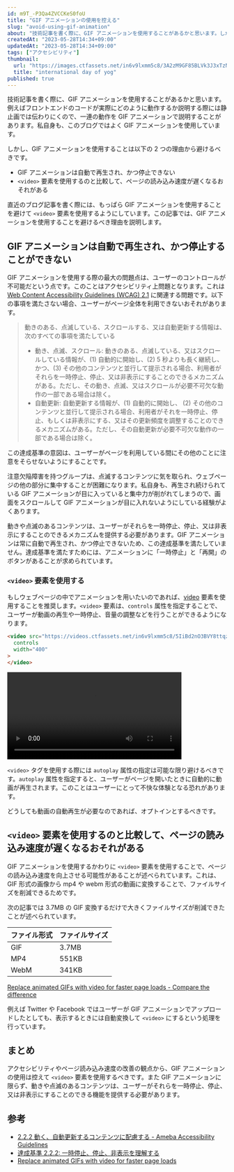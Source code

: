 ```yaml
---
id: m9T_-P3Qa4ZVCCKeS0foU
title: "GIF アニメーションの使用を控える"
slug: "avoid-using-gif-animation"
about: "技術記事を書く際に、GIF アニメーションを使用することがあるかと思います。しかし、GIF アニメーションを使用することはアクセシビリティ上問題となります。この記事では、GIF アニメーションを使用することを避けるべき理由を説明します。"
createdAt: "2023-05-28T14:34+09:00"
updatedAt: "2023-05-28T14:34+09:00"
tags: ["アクセシビリティ"]
thumbnail:
  url: "https://images.ctfassets.net/in6v9lxmm5c8/3A2zM9GF85BLVk3J3xTzNl/824927968b2063d4f7178ff0967ea6c7/___Pngtree___international_day_of_yoga_with_5387176.png"
  title: "international day of yog"
published: true
---
```

技術記事を書く際に、GIF アニメーションを使用することがあるかと思います。例えばフロントエンドのコードが実際にどのように動作するか説明する際には静止画では伝わりにくので、一連の動作を GIF アニメーションで説明することがあります。私自身も、このブログではよく GIF アニメーションを使用しています。

しかし、GIF アニメーションを使用することは以下の 2 つの理由から避けるべきです。

- GIF アニメーションは自動で再生され、かつ停止できない
- `<video>` 要素を使用するのと比較して、ページの読み込み速度が遅くなるおそれがある

直近のブログ記事を書く際には、もっぱら GIF アニメーションを使用することを避けて `<video>` 要素を使用するようにしています。この記事では、GIF アニメーションを使用することを避けるべき理由を説明します。

## GIF アニメーションは自動で再生され、かつ停止することができない

GIF アニメーションを使用する際の最大の問題点は、ユーザーのコントロールが不可能だという点です。このことはアクセシビリティ上問題となります。これは [Web Content Accessibility Guidelines (WCAG) 2.1](https://waic.jp/translations/WCAG21/#pause-stop-hide) に関連する問題です。以下の事項を満たさない場合、ユーザーがページ全体を利用できないおそれがあります。

> 動きのある、点滅している、スクロールする、又は自動更新する情報は、次のすべての事項を満たしている
> - 動き、点滅、スクロール: 動きのある、点滅している、又はスクロールしている情報が、(1) 自動的に開始し、(2) 5 秒よりも長く継続し、かつ、(3) その他のコンテンツと並行して提示される場合、利用者がそれらを一時停止、停止、又は非表示にすることのできるメカニズムがある。ただし、その動き、点滅、又はスクロールが必要不可欠な動作の一部である場合は除く。
> - 自動更新: 自動更新する情報が、(1) 自動的に開始し、 (2) その他のコンテンツと並行して提示される場合、利用者がそれを一時停止、停止、もしくは非表示にする、又はその更新頻度を調整することのできるメカニズムがある。ただし、その自動更新が必要不可欠な動作の一部である場合は除く。

この達成基準の意図は、ユーザーがページを利用している間にその他のことに注意をそらせないようにすることです。

注意欠陥障害を持つグループは、点滅するコンテンツに気を取られ、ウェブページの他の部分に集中することが困難になります。私自身も、再生され続けられている GIF アニメーションが目に入っていると集中力が削がれてしまうので、画面をスクロールして GIF アニメーションが目に入れないようにしている経験がよくあります。

動きや点滅のあるコンテンツは、ユーザーがそれらを一時停止、停止、又は非表示にすることのできるメカニズムを提供する必要があります。GIF アニメーションは常に自動で再生され、かつ停止できないため、この達成基準を満たしていません。達成基準を満たすためには、アニメーションに「一時停止」と「再開」のボタンがあることが求められています。

### `<video>` 要素を使用する

もしウェブページの中でアニメーションを用いたいのであれば、[video](https://developer.mozilla.org/ja/docs/Web/HTML/Element/video) 要素を使用することを推奨します。`<video>` 要素は、`controls` 属性を指定することで、ユーザーが動画の再生や一時停止、音量の調整などを行うことができるようになります。

```html
<video src="https://videos.ctfassets.net/in6v9lxmm5c8/5IiBd2nO3BVY8ttqzSn5hZ/6fbac2a4f408bced66a777efe6f1ead4/flower.webm" 
  controls 
  width="400"
>
</video>
```

<video src="https://videos.ctfassets.net/in6v9lxmm5c8/5IiBd2nO3BVY8ttqzSn5hZ/6fbac2a4f408bced66a777efe6f1ead4/flower.webm" controls width="400"></video>

`<video>` タグを使用する際には `autoplay` 属性の指定は可能な限り避けるべきです。`autoplay` 属性を指定すると、ユーザーがページを開いたときに自動的に動画が再生されます。このことはユーザーにとって不快な体験となる恐れがあります。

どうしても動画の自動再生が必要なのであれば、オプトインとするべきです。

## `<video>` 要素を使用するのと比較して、ページの読み込み速度が遅くなるおそれがある

GIF アニメーションを使用するかわりに `<video>` 要素を使用することで、ページの読み込み速度を向上させる可能性があることが述べられています。これは、GIF 形式の画像から mp4 や webm 形式の動画に変換することで、ファイルサイズを削減できるためです。

次の記事では 3.7MB の GIF 変換するだけで大きくファイルサイズが削減できたことが述べられています。

| ファイル形式 | ファイルサイズ |
| --- | --- |
| GIF | 3.7MB |
| MP4 | 551KB |
| WebM | 341KB |

[Replace animated GIFs with video for faster page loads - Compare the difference](https://web.dev/replace-gifs-with-videos/#compare-the-difference)

例えば Twitter や Facebook ではユーザーが GIF アニメーションでアップロードしたとしても、表示するときには自動変換して `<video>` にするという処理を行っています。

## まとめ

アクセシビリティやページ読み込み速度の改善の観点から、GIF アニメーションの使用は控えて `<video>` 要素を使用するべきです。また GIF アニメーションに限らず、動きや点滅のあるコンテンツは、ユーザーがそれらを一時停止、停止、又は非表示にすることのできる機能を提供する必要があります。

## 参考

- [2.2.2 動く、自動更新するコンテンツに配慮する - Ameba Accessibility Guidelines](https://a11y-guidelines.ameba.design/2/2/2/)
- [達成基準 2.2.2: 一時停止、停止、非表示を理解する](https://waic.jp/translations/WCAG21/Understanding/pause-stop-hide.html)
- [Replace animated GIFs with video for faster page loads](https://web.dev/replace-gifs-with-videos/)
